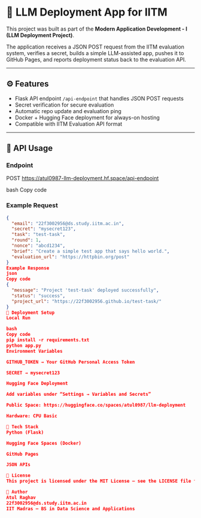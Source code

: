 # 🧠 LLM Deployment App for IITM

This project was built as part of the **Modern Application Development - I (LLM Deployment Project)**.

The application receives a JSON POST request from the IITM evaluation system, verifies a secret, builds a simple LLM-assisted app, pushes it to GitHub Pages, and reports deployment status back to the evaluation API.

---

## ⚙️ Features

- Flask API endpoint `/api-endpoint` that handles JSON POST requests  
- Secret verification for secure evaluation  
- Automatic repo update and evaluation ping  
- Docker + Hugging Face deployment for always-on hosting  
- Compatible with IITM Evaluation API format

---

## 🧩 API Usage

### Endpoint
POST https://atul0987-llm-deployment.hf.space/api-endpoint

bash
Copy code

### Example Request
```json
{
  "email": "22f3002956@ds.study.iitm.ac.in",
  "secret": "mysecret123",
  "task": "test-task",
  "round": 1,
  "nonce": "abcd1234",
  "brief": "Create a simple test app that says hello world.",
  "evaluation_url": "https://httpbin.org/post"
}
Example Response
json
Copy code
{
  "message": "Project 'test-task' deployed successfully",
  "status": "success",
  "project_url": "https://22f3002956.github.io/test-task/"
}
🧱 Deployment Setup
Local Run

bash
Copy code
pip install -r requirements.txt
python app.py
Environment Variables

GITHUB_TOKEN → Your GitHub Personal Access Token

SECRET → mysecret123

Hugging Face Deployment

Add variables under “Settings → Variables and Secrets”

Public Space: https://huggingface.co/spaces/atul0987/llm-deployment

Hardware: CPU Basic

🧠 Tech Stack
Python (Flask)

Hugging Face Spaces (Docker)

GitHub Pages

JSON APIs

📜 License
This project is licensed under the MIT License — see the LICENSE file for details.

👤 Author
Atul Raghav
22f3002956@ds.study.iitm.ac.in
IIT Madras — BS in Data Science and Applications
